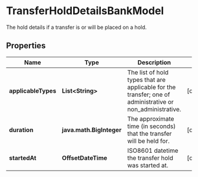 

# TransferHoldDetailsBankModel

The hold details if a transfer is or will be placed on a hold.

## Properties

| Name | Type | Description | Notes |
|------------ | ------------- | ------------- | -------------|
|**applicableTypes** | **List&lt;String&gt;** | The list of hold types that are applicable for the transfer; one of administrative or non_administrative. |  [optional] |
|**duration** | **java.math.BigInteger** | The approximate time (in seconds) that the transfer will be held for. |  [optional] |
|**startedAt** | **OffsetDateTime** | ISO8601 datetime the transfer hold was started at. |  [optional] |



